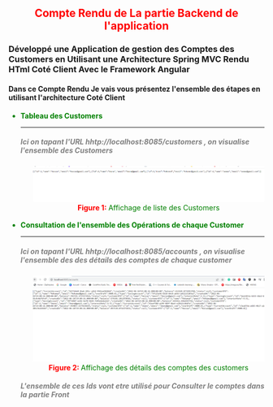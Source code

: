 <h2 align="center"  style="color: red" >Compte Rendu de La partie Backend de l'application</h4>
<h3>Développé une Application de gestion des Comptes des Customers en Utilisant une Architecture
Spring MVC Rendu HTml Coté Client Avec le Framework Angular</h3>
<h4>Dans ce Compte Rendu Je vais vous présentez l'ensemble des étapes en utilisant l'architecture Coté Client</h4>
<ul>
<li style="color: Green"><strong>Tableau des Customers</strong>
  <hr>
    <h5 style="color: grey">Ici on tapant l'URL hhtp://localhost:8085/customers , on visualise l'ensemble des
Customers</h5>
        <ol> <img src="src/main/resources/static/img/Back1.PNG"></ol>
        <ol style="text-align: center"><strong style="color: red">Figure 1: </strong> Affichage de liste des Customers</ol>
<br>
<li style="color: Green"><strong>Consultation de l'ensemble des Opérations de chaque Customer</strong>
  <hr>
    <h5 style="color: grey">Ici on tapant l'URL hhtp://localhost:8085/accounts , on visualise l'ensemble des
des détails des comptes de chaque customer</h5>
        <ol> <img src="src/main/resources/static/img/Back2.PNG"></ol>
        <ol style="text-align: center"><strong style="color: red">Figure 2: </strong> Affichage des détails des comptes des customers</ol>
<h5 style="color: grey">L'ensemble de ces Ids vont etre utilisé pour Consulter le comptes dans la partie Front
</h5>
</ul>